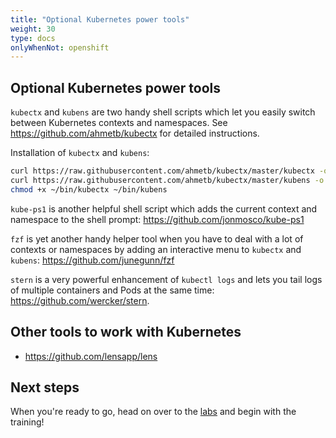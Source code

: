 ```yaml
---
title: "Optional Kubernetes power tools"
weight: 30
type: docs
onlyWhenNot: openshift
---
```


## Optional Kubernetes power tools

`kubectx` and `kubens` are two handy shell scripts which let you easily switch between Kubernetes contexts and namespaces. See <https://github.com/ahmetb/kubectx> for detailed instructions.

Installation of `kubectx` and `kubens`:

```bash
curl https://raw.githubusercontent.com/ahmetb/kubectx/master/kubectx -o ~/bin/kubectx
curl https://raw.githubusercontent.com/ahmetb/kubectx/master/kubens -o ~/bin/kubens
chmod +x ~/bin/kubectx ~/bin/kubens
```

`kube-ps1` is another helpful shell script which adds the current context and namespace to the shell prompt: <https://github.com/jonmosco/kube-ps1>

`fzf` is yet another handy helper tool when you have to deal with a lot of contexts or namespaces by adding an interactive menu to `kubectx` and `kubens`: <https://github.com/junegunn/fzf>

`stern` is a very powerful enhancement of `kubectl logs` and lets you tail logs of multiple containers and Pods at the same time: <https://github.com/wercker/stern>.


## Other tools to work with Kubernetes

* <https://github.com/lensapp/lens>


## Next steps

When you're ready to go, head on over to the [labs](../../docs/) and begin with the training!
